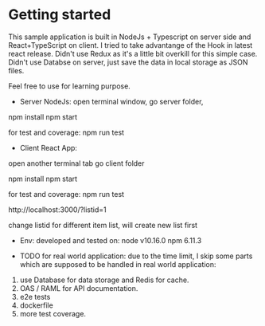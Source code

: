 # Getting started

This sample application is built in NodeJs + Typescript on server side and React+TypeScript on client.
I tried to take advantange of the Hook in latest react release.
Didn't use Redux as it's a little bit overkill for this simple case.
Didn't use Databse on server, just save the data in local storage as JSON files.

Feel free to use for learning purpose.

- Server NodeJs:
open terminal window,
go server folder,

npm install
npm start

for test and coverage:
npm run test

- Client React App:

open another terminal tab
go client folder

npm install
npm start

for test and coverage:
npm run test

http://localhost:3000/?listid=1

change listid for different item list,
will create new list first

- Env:
developed and tested on:
node v10.16.0
npm  6.11.3 


- TODO for real world application:
due to the time limit, I skip some parts which are supposed to be handled in real world application:
1. use Database for data storage and Redis for cache.
2. OAS / RAML for API documentation.
3. e2e tests
4. dockerfile
5. more test coverage.
